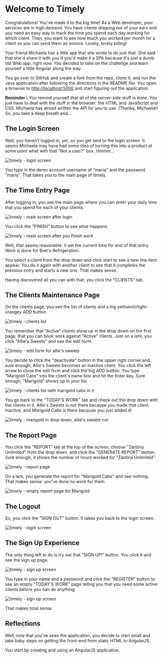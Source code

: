 # Welcome to Timely

Congratulations! You've made it to the big time! As a
Web developer, your services are in high demand. You
have clients dripping out of your ears and you need an
easy way to track the time you spend each day working
for which client. Then, you want to see how much you
worked per month for a client so you can send them an
invoice. Lovely, lovely billing!

Your friend Michaela has a little app that she wrote to
do just that. She said that she'd share it with you if
you'd make it a SPA because it's just a dumb old Web
app, right now. You decided to take on the challenge
and learn yourself a little Angular along the way.

You go over to GitHub and create a fork from the repo,
clone it, and run the Java application after following
the directions in the README file. You open a browser
to [http://localhost:5000](http://localhost:5000) and
start figuring out the application.

**Reminder** \ You remind yourself that all of the
server-side stuff is done. You just have to deal with
the stuff in the browser: the HTML and JavaScript and
CSS. Michaela has alread written the API for you to
use. (Thanks, Michaela!) So, you take a deep breath
and...

## The Login Screen

Well, you haven't logged in, yet, so you get sent to
the login screen. It seems Michaela may have had some
idea of turning this into a product at some point what
with that "Not a user?" box. Hmmm...

![timely - login
screen](https://tiy-corp-train.github.io/newline-media/learning-angular-with-timely/login-screen.png)

You type in the demo account username of "maria" and
the password "maria". That takes you to the main page
of timely.

## The Time Entry Page

After logging in, you see the main page where you can
enter your daily time that you spend for each of your
clients.

![timely - main screen after
login](https://tiy-corp-train.github.io/newline-media/learning-angular-with-timely/timely-work-1.png)

You click the "FINISH" button to see what happens.

![timely - main screen after you finish
work](https://tiy-corp-train.github.io/newline-media/learning-angular-with-timely/timely-work-finish.png)

Well, that seems reasonable: it set the current time
for end of that entry. Work is done for Bret's
Refrigeration.

You select a client from the drop down and click start
to see a new line item appear. You do it again with
another client to see that it completes the previous
entry and starts a new one. That makes sense.

Having discovered all you can with that, you click the
"CLIENTS" tab.

## The Clients Maintenance Page

On the clients page, you see the list of clients and a
big yellowish/light-orangey ADD button.

![timely - clients
list](https://tiy-corp-train.github.io/newline-media/learning-angular-with-timely/clients-list.png)

You remember that "Active" clients show up in the drop
down on the first page, that you can book work against
"Active" clients. Just on a lark, you click "Allie's
Sweets" and see the edit form.

![timely - edit form for allie's
sweets](https://tiy-corp-train.github.io/newline-media/learning-angular-with-timely/client-edit-form.png)

You decide to click the "deactivate" button in the
upper right corner and, sure enough, Allie's Sweets
becomes an inactive client. You click the left arrow to
close the edit form and click the big ADD button. You
type "Marigold Cabs" into the client's name box and hit
the Enter key. Sure enough, "Marigold" shows up in your
list.

![timely - clients list iwth marigold cabs in
it](https://tiy-corp-train.github.io/newline-media/learning-angular-with-timely/clients-list-with-marigold.png)

You go back to the "TODAY'S WORK" tab and check out the
drop down with the clients in it. *Allie's Sweets* is
not there because you made that client inactive, and
*Marigold Cabs* is there because you just added it!

![timely - marigold in drop down, allie's sweets
not](https://tiy-corp-train.github.io/newline-media/learning-angular-with-timely/marigold-in-drop-down.png)

## The Report Page

You click the "REPORT" tab at the top of the screen,
choose "Zantina Unlimited" from the drop down, and
click the "GENERATE REPORT" button. Sure enough, it
shows the number of hours worked for "Zantina
Unlimited".

![timely - report
page](https://tiy-corp-train.github.io/newline-media/learning-angular-with-timely/report.png)

On a lark, you generate the report for "Marigold Cabs"
and see nothing. That makes sense: you've done no work
for them.

![timely - empty report page for
Marigold](https://tiy-corp-train.github.io/newline-media/learning-angular-with-timely/empty-report-for-marigold.png)

## The Logout

So, you click the "SIGN OUT" button. It takes you back
to the login screen.

![timely - login
screen](https://tiy-corp-train.github.io/newline-media/learning-angular-with-timely/login-screen.png)

## The Sign Up Experience

The only thing left to do is try out that "SIGN UP!"
button. You click it and see the sign up page.

![timely - sign up
screen](https://tiy-corp-train.github.io/newline-media/learning-angular-with-timely/sign-up-page.png)

You type in your name and a password and click the
"REGISTER" button to see an empty "TODAY'S WORK" page
telling you that you need some active clients before
you can do anything.

![timely - sign up
screen](https://tiy-corp-train.github.io/newline-media/learning-angular-with-timely/empty-clients-list.png)

That makes total sense.

## Reflections

Well, now that you've seen the application, you decide
to start small and take baby steps on getting the
front-end from static HTML to AngularJS.

You start by creating and using an AngularJS
application.
